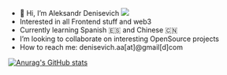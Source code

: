- 👋 Hi, I’m Aleksandr Denisevich ![](https://visitor-badge.glitch.me/badge?page_id=aleks801.aleks801)
- Interested in all Frontend stuff and web3
- Currently learning Spanish 🇪🇸 and Chinese 🇨🇳
- I’m looking to collaborate on interesting OpenSource projects
- How to reach me: denisevich.aa[at]@gmail[d]com

[![Anurag's GitHub stats](https://github-readme-stats.vercel.app/api?username=aleks801)](https://github.com/anuraghazra/github-readme-stats)

<!---
aleks801/aleks801 is a ✨ special ✨ repository because its `README.md` (this file) appears on your GitHub profile.
You can click the Preview link to take a look at your changes.
--->
